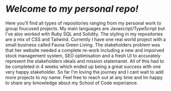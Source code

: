 # _Welcome to my personal repo!_ 

Here you'll find all types of repositories ranging from my personal work to group foucused projects. My main languages are Javascript/TypeScript but I've also worked with Ruby SQL and Solidity. The styling in my repositories are a mix of CSS and Tailwind. Currently I have one real world project with a small business called Fauna Green Living. The stakeholders problem was that her website needed a complete re-work including a new and imporved stock management system, SEO optimisation and a fresh UI to accurately represent the stakeholders ideals and mission statemanet. All of this had to be completed in 4 weeks which ended up being a great success with one very happy stakeholder. So far I'm loving the journey and I cant wait to add more projects to my name. Feel free to reach out at any time and Im happy to share any kmowledge about my School of Code experiance. 


